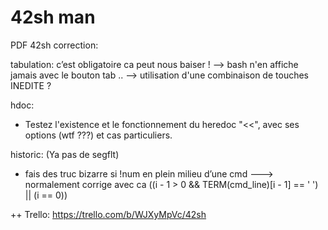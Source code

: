 <h1>42sh man</h1>

PDF 42sh correction:

tabulation: c’est obligatoire ca peut nous baiser !
--> bash n'en affiche jamais avec le bouton tab ..
--> utilisation d'une combinaison de touches INEDITE ?

hdoc: 
- Testez l'existence et le fonctionnement du heredoc "<<", avec ses options (wtf ???)  et cas particuliers. 

historic: (Ya pas de segflt)
- fais des truc bizarre si !num en plein milieu d’une cmd ---> normalement corrige avec ca ((i - 1 > 0 && TERM(cmd_line)[i - 1] == ' ') || (i == 0))

++ Trello: https://trello.com/b/WJXyMpVc/42sh
